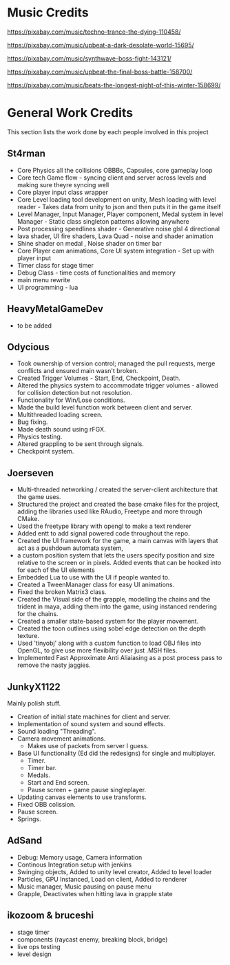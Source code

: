 # Music Credits

https://pixabay.com/music/techno-trance-the-dying-110458/

https://pixabay.com/music/upbeat-a-dark-desolate-world-15695/

https://pixabay.com/music/synthwave-boss-fight-143121/

https://pixabay.com/music/upbeat-the-final-boss-battle-158700/

https://pixabay.com/music/beats-the-longest-night-of-this-winter-158699/

# General Work Credits
This section lists the work done by each people involved in this project
## St4rman
- Core Physics all the collisions OBBBs, Capsules, core gameplay loop
- Core tech Game flow - syncing client and server across levels and making sure theyre syncing well
- Core player input class wrapper
- Core Level loading tool development on unity, Mesh loading with level reader - Takes data from unity to json and then puts it in the game itself
- Level Manager, Input Manager, Player component, Medal system in level Manager - Static class singleton patterns allowing anywhere
- Post processing speedlines shader - Generative noise glsl 4 directional
- lava shader, UI fire shaders, Lava Quad - noise and shader animation
- Shine shader on medal , Noise shader on timer bar
- Core Player cam animations, Core UI system integration  - Set up with player input
- Timer class for stage timer 
- Debug Class - time costs of functionalities and memory
- main menu rewrite 
- UI programming - lua

## HeavyMetalGameDev
- to be added

## Odycious
- Took ownership of version control; managed the pull requests, merge conflicts and ensured main wasn't broken. 
- Created Trigger Volumes - Start, End, Checkpoint, Death.
- Altered the physics system to accommodate trigger volumes - allowed for collision detection but not resolution.
- Functionality for Win/Lose conditions.
- Made the build level function work between client and server.
- Multithreaded loading screen.
- Bug fixing.
- Made death sound using rFGX.
- Physics testing.
- Altered grappling to be sent through signals.
- Checkpoint system.

## Joerseven

- Multi-threaded networking / created the server-client architecture that the game uses.
- Structured the project and created the base cmake files for the project, adding the libraries used like RAudio, Freetype and more through CMake.
- Used the freetype library with opengl to make a text renderer
- Added entt to add signal powered code throughout the repo.
- Created the UI framework for the game, a main canvas with layers that act as a pushdown automata system,
- a custom position system that lets the users specify position and size relative to the screen or in pixels. Added events that can be hooked into for each of the UI elements
- Embedded Lua to use with the UI if people wanted to.
- Created a TweenManager class for easy UI animations.
- Fixed the broken Matrix3 class.
- Created the Visual side of the grapple, modelling the chains and the trident in maya, adding them into the game, using instanced rendering for the chains.
- Created a smaller state-based system for the player movement.
- Created the toon outlines using sobel edge detection on the depth texture.
- Used 'tinyobj' along with a custom function to load OBJ files into OpenGL, to give use more flexibility over just .MSH files.
- Implemented Fast Approximate Anti Aliaiasing as a post process pass to remove the nasty jaggies.

## JunkyX1122

Mainly polish stuff.
- Creation of initial state machines for client and server.
- Implementation of sound system and sound effects.
- Sound loading "Threading".
- Camera movement animations.
  - Makes use of packets from server I guess.
- Base UI functionality (Ed did the redesigns) for single and multiplayer.
  - Timer.
  - Timer bar.
  - Medals.
  - Start and End screen.
  - Pause screen + game pause singleplayer.
- Updating canvas elements to use transforms.
- Fixed OBB colission.
- Pause screen.
- Springs.

## AdSand
- Debug: Memory usage, Camera information
- Continous Integration setup with jenkins
- Swinging objects, Added to unity level creator, Added to level loader
- Particles, GPU Instanced, Load on client, Added to renderer
- Music manager, Music pausing on pause menu
- Grapple, Deactivates when hitting lava in grapple state

## ikozoom & bruceshi
- stage timer
- components (raycast enemy, breaking block, bridge)
- live ops testing
- level design
